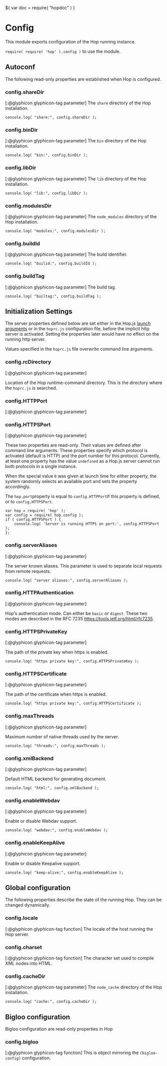 ${ var doc = require( "hopdoc" ) }

Config
======

This module exports configuration of the Hop running instance.

`require( require( 'hop' ).config )` to use the module.


Autoconf
--------

The following read-only properties are established when Hop is configured.

### config.shareDir ###
[:@glyphicon glyphicon-tag parameter]
The `share` directory of the Hop installation. 

```hopscript
console.log( "share:", config.shareDir );
```

### config.binDir ###
[:@glyphicon glyphicon-tag parameter]
The `bin` directory of the Hop installation. 

```hopscript
console.log( "bin:", config.binDir );
```

### config.libDir ###
[:@glyphicon glyphicon-tag parameter]
The `lib` directory of the Hop installation. 

```hopscript
console.log( "lib:", config.libDir );
```

### config.modulesDir ###
[:@glyphicon glyphicon-tag parameter] 
The `node_modules` directory of the Hop installation.

```hopscript
console.log( "modules:", config.modulesDir );
```

### config.buildId ###
[:@glyphicon glyphicon-tag parameter] 
The build identifier.

```hopscript
console.log( "builid:", config.buildId );
```

### config.buildTag ###
[:@glyphicon glyphicon-tag parameter] 
The build tag.

```hopscript
console.log( "builtag:", config.buildTag );
```

Initialization Settings
-----------------------

The server properties defined below are set either in the Hop.js [launch
arguments](00-command.html) or in the `hoprc.js` configuration file, before
the implicit http server is activated. Setting the properties later would have
no effect on the running http server.

Values specified in the `hoprc.js` file overwrite command line
arguments.

### config.rcDirectory ###
[:@glyphicon glyphicon-tag parameter]

Location of the Hop runtime-command directory. This is the directory
where the `hoprc.js` is searched.


### config.HTTPPort ###
[:@glyphicon glyphicon-tag parameter]
### config.HTTPSPort ###
[:@glyphicon glyphicon-tag parameter]

These two properties are read-only. Their values are defined after
command line arguments.  These properties specify which protocol is
activated (default is HTTP) and the port number for this
protocol. Currently, at least one property has the value `undefined`
as a Hop.js server cannot run both protocols in a single instance.

When the special value `0` was given at launch time for either
property, the system randomly selects an available port and sets the
property accordingly.

The `hop.port`property is equal to `config.HTTPPort`if this property
is defined, or to `config.HTTPSPort`.

```hopscript
var hop = require( 'hop' );
var config = require( hop.config );
if ( config.HTTPSPort ) {
	console.log( 'Server is running HTTPS on port:', config.HTTPSPort );
};
```

### config.serverAliases ###
[:@glyphicon glyphicon-tag parameter]

The server known aliases. This parameter is used
to separate local requests from remote requests.

```hopscript
console.log( "server aliases:", config.serverAliases );
```

### config.HTTPAuthentication ###
[:@glyphicon glyphicon-tag parameter]

Hop's authentication mode. Can either be `basic` or `digest`. These two
modes are described in the RFC 7235 <https://tools.ietf.org/html/rfc7235>.


### config.HTTPSPrivateKey ###
[:@glyphicon glyphicon-tag parameter]

The path of the private key when https is enabled.

```hopscript
console.log( "https private key:", config.HTTPSPrivateKey );
```

### config.HTTPSCertificate ###
[:@glyphicon glyphicon-tag parameter]

The path of the certificate when https is enabled.

```hopscript
console.log( "https private key:", config.HTTPSCertificate );
```

### config.maxThreads ###
[:@glyphicon glyphicon-tag parameter]

Maximum number of native threads used by the server.

```hopscript
console.log( "threads:", config.maxThreads );
```

### config.xmlBackend ###
[:@glyphicon glyphicon-tag parameter]

Default HTML backend for generating document.

```hopscript
console.log( "html:", config.xmlBackend );
```

### config.enableWebdav ###
[:@glyphicon glyphicon-tag parameter]

Enable or disable Webdav support.

```hopscript
console.log( "webdav:", config.enableWebdav );
```

### config.enableKeepAlive ###
[:@glyphicon glyphicon-tag parameter]

Enable or disable Keepalive support.

```hopscript
console.log( "keep-alive:", config.enableKeepAlive );
```

Global configuration
--------------------

The following properties describe the state of the running Hop. They
can be changed dynamically.

### config.locale ###
[:@glyphicon glyphicon-tag function]
The locale of the host running the Hop server. 

### config.charset ###
[:@glyphicon glyphicon-tag function]
The character set used to compile XML nodes into HTML. 

### config.cacheDir ###
[:@glyphicon glyphicon-tag parameter] 
The `node_cache` directory of the Hop installation.

```hopscript
console.log( "cache:", config.cacheDir );
```

Bigloo configuration
--------------------

Bigloo configuration are read-only properties in Hop

### config.bigloo ###
[:@glyphicon glyphicon-tag function]
This is object mirroring the `(bigloo-config)` configuration.
